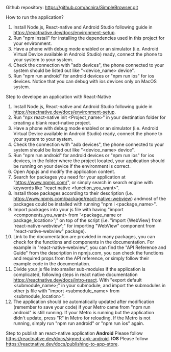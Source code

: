 Github repository: https://github.com/acnira/SimpleBrowser.git

How to run the application?
1. Install Node.js, React-native and Android Studio following guide in https://reactnative.dev/docs/environment-setup.
2. Run "npm install" for installing the dependencies used in this project for your environment.
3. Have a phone with debug mode enabled or an simulator (i.e. Android Virtual Device available in Android Studio) ready, connect the phone to your system to your system.
4. Check the connection with "adb devices", the phone connected to your system should be listed out like "<device_name>     device".
5. Run "npm run android" for android devices or  "npm run ios" for ios devices. Notice that you can debug with ios devices only on MacOS system.

Step to develope an application with React-Native
1. Install Node.js, React-native and Android Studio following guide in https://reactnative.dev/docs/environment-setup.
2. Run "npx react-native init <Project_name>" in your destination folder for creating a blank react-native project.
3. Have a phone with debug mode enabled or an simulator (i.e. Android Virtual Device available in Android Studio) ready, connect the phone to your system to your system.
4. Check the connection with "adb devices", the phone connected to your system should be listed out like "<device_name>     device".
5. Run "npm run android" for android devices or  "npm run ios" for ios devices, in the folder where the project located, your application should be running on your device if the environment is correct.
6. Open App.js and modify the application content.
7. Search for packages you need for your application at "https://www.npmjs.com/", or simply search in search engine with keywords like "react native <function_you_want>".
8. Install those packages according to their description (i.e. https://www.npmjs.com/package/react-native-webview) andmost of the packages could be installed with running "npm i <package_name>".
9. Import packages into your js file with having "import <components_you_want> from '<package_name or package_location>';" on top of the script (i.e. "import {WebView} from 'react-native-webview';" for importing "WebView" component from "react-native-webview" package).
10. Link to the documentation are provided in many packages, you can check for the functions and components in the documentation. For example in "react-native-webview", you can find the "API Reference and Guide" from the description in npmjs.com, you can check the functions and required props from the API reference, or simply follow their example code in the documentation.
11. Divide your js file into smaller sub-modules if the application is complicated, following steps in react native documentation https://reactnative.dev/docs/intro-react. With "export default <submodule_name>;" in your submodule, and import the submodules in other js file with "import <submodule_name> from <submodule_location>".
12. The application should be automatically updated after modification (remember to save your code) if your Metro came from "npm run android" is still running. If your Metro is running but the application didn't update, press "R" in Metro for reloading. If the Metro is not running, simply run "npm run android" or "npm run ios" again.

Step to publish an react-native application
******Android******
Please follow https://reactnative.dev/docs/signed-apk-android.
******IOS******
Please follow https://reactnative.dev/docs/publishing-to-app-store.
